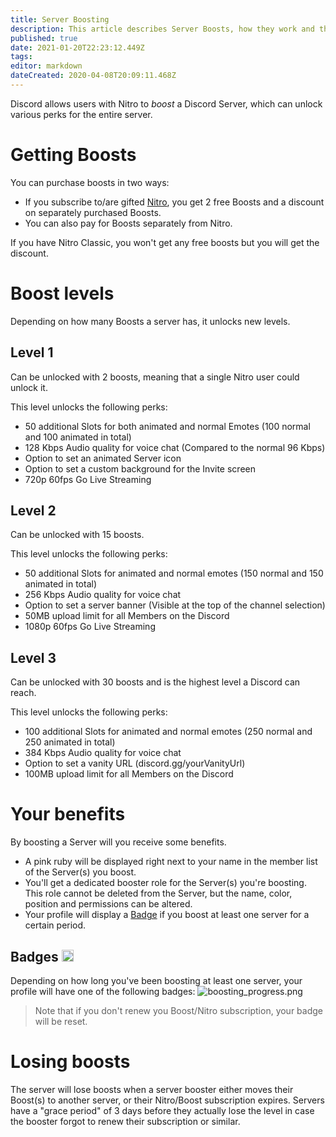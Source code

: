 ```yaml
---
title: Server Boosting
description: This article describes Server Boosts, how they work and their perks.
published: true
date: 2021-01-20T22:23:12.449Z
tags: 
editor: markdown
dateCreated: 2020-04-08T20:09:11.468Z
---
```


Discord allows users with Nitro to *boost* a Discord Server, which can unlock various perks for the entire server.

# Getting Boosts
You can purchase boosts in two ways:
- If you subscribe to/are gifted [Nitro](/nitro), you get 2 free Boosts and a discount on separately purchased Boosts.
- You can also pay for Boosts separately from Nitro.

If you have Nitro Classic, you won't get any free boosts but you will get the discount.

# Boost levels
Depending on how many Boosts a server has, it unlocks new levels.

## Level 1
Can be unlocked with 2 boosts, meaning that a single Nitro user could unlock it.

This level unlocks the following perks:
- 50 additional Slots for both animated and normal Emotes (100 normal and 100 animated in total)
- 128 Kbps Audio quality for voice chat (Compared to the normal 96 Kbps)
- Option to set an animated Server icon
- Option to set a custom background for the Invite screen
- 720p 60fps Go Live Streaming

## Level 2
Can be unlocked with 15 boosts.

This level unlocks the following perks:
- 50 additional Slots for animated and normal emotes (150 normal and 150 animated in total)
- 256 Kbps Audio quality for voice chat
- Option to set a server banner (Visible at the top of the channel selection)
- 50MB upload limit for all Members on the Discord
- 1080p 60fps Go Live Streaming

## Level 3
Can be unlocked with 30 boosts and is the highest level a Discord can reach.

This level unlocks the following perks:
- 100 additional Slots for animated and normal emotes (250 normal and 250 animated in total)
- 384 Kbps Audio quality for voice chat
- Option to set a vanity URL (discord.gg/yourVanityUrl)
- 100MB upload limit for all Members on the Discord

# Your benefits
By boosting a Server will you receive some benefits.

- A pink ruby will be displayed right next to your name in the member list of the Server(s) you boost.
- You'll get a dedicated booster role for the Server(s) you're boosting.
This role cannot be deleted from the Server, but the name, color, position and permissions can be altered.
- Your profile will display a [Badge](/badges#server-boosting) if you boost at least one server for a certain period.

## Badges <img src="/uploads/badges/boosting_icons.png" alt="Server boosting" height="19">
Depending on how long you've been boosting at least one server, your profile will have one of the following badges:
![boosting_progress.png](/uploads/badges/boosting_progress.png 'All the boost badges and how long you need to boost to get them.')
> Note that if you don't renew you Boost/Nitro subscription, your badge will be reset.

# Losing boosts
The server will lose boosts when a server booster either moves their Boost(s) to another server, or their Nitro/Boost subscription expires.
Servers have a "grace period" of 3 days before they actually lose the level in case the booster forgot to renew their subscription or similar.